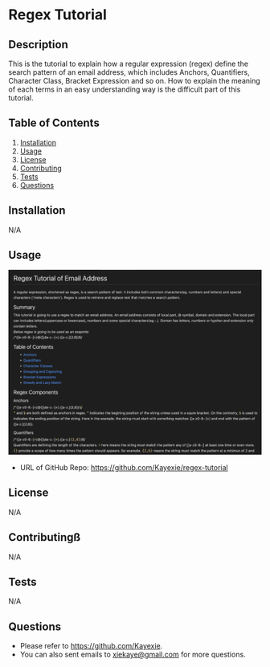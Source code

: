 # Regex Tutorial

## Description
   This is the tutorial to explain how a regular expression (regex) define the search pattern of an email address, which includes Anchors,
   Quantifiers, Character Class, Bracket Expression and so on. 
   How to explain the meaning of each terms in an easy understanding way is the difficult part of this tutorial. 
   
## Table of Contents
1. [Installation](#installation)
2. [Usage](#usage)
3. [License](#license)
4. [Contributing](#contributing)
5. [Tests](#tests)
6. [Questions](#questions)
## Installation
   N/A
## Usage
   ![Screenshot](./img/Regex%20Tutorial.png)
   - URL of GitHub Repo: https://github.com/Kayexie/regex-tutorial
## License
   N/A
## Contributingß
   N/A
## Tests
   N/A
## Questions
   - Please refer to https://github.com/Kayexie.
   - You can also sent emails to xiekaye@gmail.com for more questions.